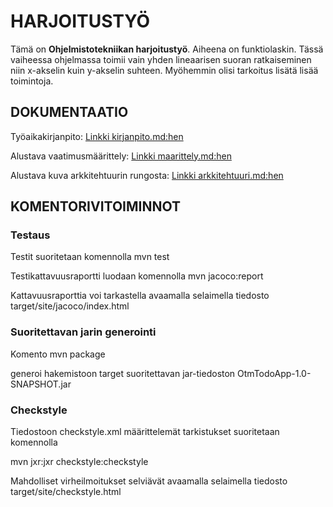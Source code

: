 # HARJOITUSTYÖ

Tämä on **Ohjelmistotekniikan harjoitustyö**. Aiheena on funktiolaskin. 
Tässä vaiheessa ohjelmassa toimii vain yhden lineaarisen suoran ratkaiseminen niin x-akselin kuin y-akselin suhteen. Myöhemmin olisi tarkoitus lisätä lisää toimintoja.


## DOKUMENTAATIO

Työaikakirjanpito:
[Linkki kirjanpito.md:hen](https://github.com/att78/ot-harjoitustyo/blob/master/dokumentointi/kirjanpito.md)

Alustava vaatimusmäärittely:
[Linkki maarittely.md:hen](https://github.com/att78/ot-harjoitustyo/blob/master/dokumentointi/maarittely.md)

Alustava kuva arkkitehtuurin rungosta:
[Linkki arkkitehtuuri.md:hen](https://github.com/att78/ot-harjoitustyo/blob/master/dokumentointi/arkkitehtuuri.md)

## KOMENTORIVITOIMINNOT

### Testaus

Testit suoritetaan komennolla mvn test

Testikattavuusraportti luodaan komennolla mvn jacoco:report

Kattavuusraporttia voi tarkastella avaamalla selaimella tiedosto target/site/jacoco/index.html

### Suoritettavan jarin generointi

Komento mvn package

generoi hakemistoon target suoritettavan jar-tiedoston OtmTodoApp-1.0-SNAPSHOT.jar


### Checkstyle

Tiedostoon checkstyle.xml määrittelemät tarkistukset suoritetaan komennolla

 mvn jxr:jxr checkstyle:checkstyle

Mahdolliset virheilmoitukset selviävät avaamalla selaimella tiedosto target/site/checkstyle.html
